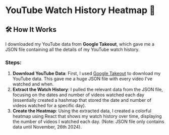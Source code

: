 # YouTube Watch History Heatmap 🌟


## 🛠️ How It Works
I downloaded my YouTube data from **Google Takeout**, which gave me a JSON file containing all the details of my YouTube watch history.

### Steps:
1. **Download YouTube Data**: First, I used [Google Takeout](https://takeout.google.com/) to download my YouTube data. This gave me a huge JSON file with every video I've watched and when.
2. **Extract the Watch History**: I pulled the relevant data from the JSON file, focusing on the dates and number of videos watched each day (essentially created a hashmap that stored the date and number of videos watched for a specific day).
3. **Create the Heatmap**: Using the extracted data, I created a colorful heatmap using React that shows my watch history over time, displaying the number of videos I watched each day. 
(Note: JSON file only contains data until November, 26th 2024).

